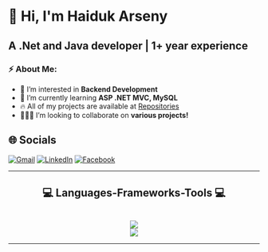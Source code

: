 # 👋 Hi, I'm Haiduk Arseny
## A .Net and Java developer | 1+ year experience
### ⚡ About Me:

- 👀 I’m interested in **Backend Development**
- 🌱 I’m currently learning **ASP .NET MVC, MySQL**
- 🔥 All of my projects are available at [Repositories](https://github.com/ArseniuszHaiduk?tab=repositories)
- 👨🏻‍💻 I’m looking to collaborate on **various projects!**

## 🌐 Socials
<a href="mailto:arseniusz.haiduk@gmail.com">![Gmail](https://img.shields.io/badge/Gmail-333333?style=for-the-badge&logo=gmail&logoColor=red)</a>
<a href="https://www.linkedin.com/in/arseny-haiduk-04884132b/">![LinkedIn](https://img.shields.io/badge/LinkedIn-0077B5?style=for-the-badge&logo=linkedin&logoColor=white)</a>
<a href="https://www.facebook.com/profile.php?id=61556947100101">![Facebook](https://img.shields.io/badge/Facebook-1877F2?style=for-the-badge&logo=facebook&logoColor=white)</a>

<hr>
<h2 align="center">💻 Languages-Frameworks-Tools 💻</h2>
<br>
<div align="center">
    <img src="https://skillicons.dev/icons?i=cs,java,dotnet,html,css,bootstrap,git,github" />
   
</div>

<div align="center">
    <img src="https://skillicons.dev/icons?i=visualstudio,idea,vscode,figma" />
</div>

<hr/>
